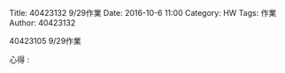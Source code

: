 Title: 40423132 9/29作業
Date: 2016-10-6 11:00
Category: HW
Tags: 作業
Author: 40423132

40423105 9/29作業


<!-- PELICAN_END_SUMMARY -->


<p>心得 : </p>
